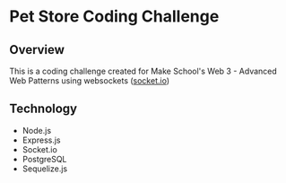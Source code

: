 # Pet Store Coding Challenge

## Overview

This is a coding challenge created for Make School's Web 3 - Advanced Web Patterns using websockets ([socket.io](http://socket.io))

## Technology
- Node.js
- Express.js
- Socket.io
- PostgreSQL
- Sequelize.js
